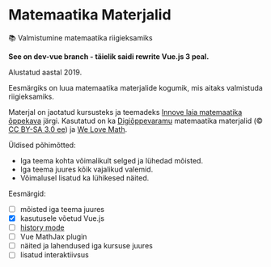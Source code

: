 # Matemaatika Materjalid
📚 Valmistumine matemaatika riigieksamiks

**See on dev-vue branch - täielik saidi rewrite Vue.js 3 peal.**

Alustatud aastal 2019.

Eesmärgiks on luua matemaatika materjalide kogumik, mis aitaks valmistuda riigieksamiks.

Materjal on jaotatud kursusteks ja teemadeks [Innove laia matemaatika õppekava](https://oppekava.innove.ee/laia-matemaatika-kursused/) järgi. Kasutatud on ka [Digiõppevaramu](https://e-koolikott.ee/kogumik/20179-Digioppevaramu-matemaatika-materjalid) matemaatika materjalid (© [CC BY-SA 3.0 ee](https://creativecommons.org/licenses/by-sa/3.0/ee/deed.en)) ja [We Love Math](http://welovemath.ee/).

Üldised põhimõtted:
* Iga teema kohta võimalikult selged ja lühedad mõisted.
* Iga teema juures kõik vajalikud valemid.
* Võimalusel lisatud ka lühikesed näited.

Eesmärgid:
- [ ] mõisted iga teema juures
- [x] kasutusele võetud Vue.js
- [ ] [history mode](https://router.vuejs.org/guide/essentials/history-mode.html)
- [ ] Vue MathJax plugin
- [ ] näited ja lahendused iga kursuse juures
- [ ] lisatud interaktiivsus
